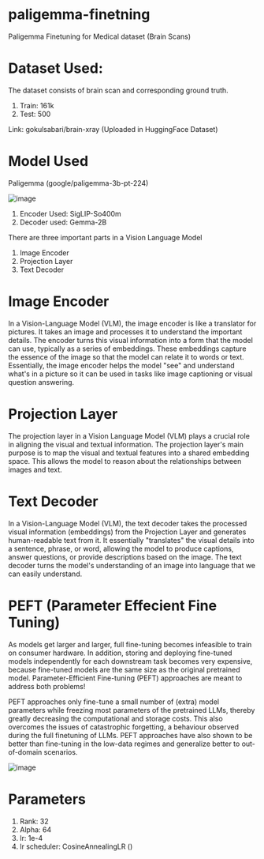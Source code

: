 # paligemma-finetning

Paligemma Finetuning for Medical dataset (Brain Scans)

# Dataset Used:
The dataset consists of brain scan and corresponding ground truth. 
1) Train: 161k
2) Test: 500

Link: gokulsabari/brain-xray (Uploaded in HuggingFace Dataset)

# Model Used

Paligemma (google/paligemma-3b-pt-224)

![image](https://github.com/user-attachments/assets/f9100a93-9815-42e9-9632-075adbae7a37)

1) Encoder Used: SigLIP-So400m
2) Decoder used: Gemma-2B

There are three important parts in a Vision Language Model
1) Image Encoder
2) Projection Layer
3) Text Decoder

# Image Encoder
In a Vision-Language Model (VLM), the image encoder is like a translator for pictures. It takes an image and processes it to understand the important details. The encoder turns this visual information into a form that the model can use, typically as a series of embeddings. These embeddings capture the essence of the image so that the model can relate it to words or text. Essentially, the image encoder helps the model "see" and understand what's in a picture so it can be used in tasks like image captioning or visual question answering.

# Projection Layer
The projection layer in a Vision Language Model (VLM) plays a crucial role in aligning the visual and textual information. 
The projection layer's main purpose is to map the visual and textual features into a shared embedding space. This allows the model to reason about the relationships between images and text.

# Text Decoder
In a Vision-Language Model (VLM), the text decoder takes the processed visual information (embeddings) from the Projection Layer and generates human-readable text from it. It essentially "translates" the visual details into a sentence, phrase, or word, allowing the model to produce captions, answer questions, or provide descriptions based on the image. The text decoder turns the model's understanding of an image into language that we can easily understand. 

# PEFT (Parameter Effecient Fine Tuning)
As models get larger and larger, full fine-tuning becomes infeasible to train on consumer hardware. In addition, storing and deploying fine-tuned models independently for each downstream task becomes very expensive, because fine-tuned models are the same size as the original pretrained model. Parameter-Efficient Fine-tuning (PEFT) approaches are meant to address both problems!

PEFT approaches only fine-tune a small number of (extra) model parameters while freezing most parameters of the pretrained LLMs, thereby greatly decreasing the computational and storage costs. This also overcomes the issues of catastrophic forgetting, a behaviour observed during the full finetuning of LLMs. PEFT approaches have also shown to be better than fine-tuning in the low-data regimes and generalize better to out-of-domain scenarios.

![image](https://github.com/user-attachments/assets/2ad6173d-48df-4bd5-9cc7-f10590662660)

# Parameters
1) Rank: 32
2) Alpha: 64
3) lr: 1e-4
4) lr scheduler: CosineAnnealingLR ()

